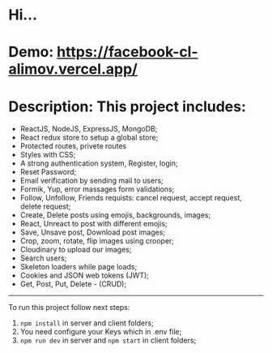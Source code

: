 # Hi...

# Demo: https://facebook-cl-alimov.vercel.app/

# Description: This project includes:
- ReactJS, NodeJS, ExpressJS, MongoDB;
- React redux store to setup a global store;
- Protected routes, privete routes
- Styles with CSS;
- A strong authentication system, Register, login;
- Reset Password;
- Email verification by sending mail to users;
- Formik, Yup, error massages form validations;
- Follow, Unfollow, Friends requists: cancel request, accept request, delete request;
- Create, Delete posts using emojis, backgrounds, images;
- React, Unreact to post with different emojis;
- Save, Unsave post, Download post images;
- Crop, zoom, rotate, flip images using crooper;
- Cloudinary to upload our images;
- Search users;
- Skeleton loaders while page loads;
- Cookies and JSON web tokens (JWT);
- Get, Post, Put, Delete - (CRUD);

---------------------------------------

To run this project follow next steps:

1. `npm install` in server and client folders;
2. You need configure your Keys which in .env file;
3. `npm run dev` in server and `npm start` in client folders;


